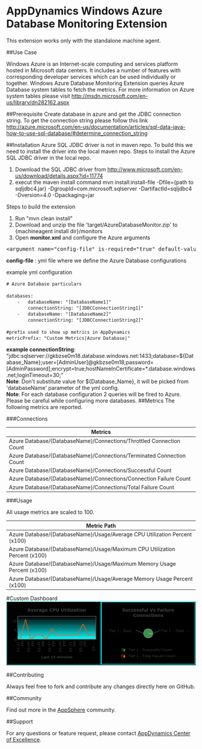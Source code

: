 # AppDynamics Windows Azure Database Monitoring Extension

This extension works only with the standalone machine agent.

##Use Case

Windows Azure is an Internet-scale computing and services platform hosted in Microsoft data centers. It includes a number of features with corresponding developer services which can be used individually or together.
Windows Azure Database Monitoring Extension queries Azure Database system tables to fetch the metrics. For more information on Azure system tables please visit http://msdn.microsoft.com/en-us/library/dn282162.aspx 


##Prerequisite
Create database in azure and get the JDBC connection string. To get the connection string please follow this link http://azure.microsoft.com/en-us/documentation/articles/sql-data-java-how-to-use-sql-database/#determine_connection_string

##Installation
Azure SQL JDBC driver is not in maven repo. To build this we need to install the driver into the local maven repo.
Steps to install the Azure SQL JDBC driver in the local repo.

1. Download the SQL JDBC driver from http://www.microsoft.com/en-us/download/details.aspx?id=11774
2.  execut the maven install command
mvn install:install-file -Dfile={path to sqljdbc4.jar} -DgroupId=com.microsoft.sqlserver -DartifactId=sqljdbc4 -Dversion=4.0 -Dpackaging=jar

Steps to build the extension

1. Run "mvn clean install"
2. Download and unzip the file 'target/AzureDatabaseMonitor.zip' to \{machineagent install dir\}/monitors
3. Open <b>monitor.xml</b> and configure the Azure arguments

<pre>
&lt;argument name="config-file" is-required="true" default-value="monitors/AzureDatabaseMonitor/config.yml" /&gt;
</pre>

<b>config-file</b> : yml file where we define the Azure Database configurations<br/>

example yml configuration
   ```
   # Azure Database particulars
   
   databases:
       -   databaseName: "[DatabaseName1]"
           connectionString: "[JDBCConnectionString1]"
       -   databaseName: "[DatabaseName2]"
           connectionString: "[JDBCConnectionString2]"
   
   #prefix used to show up metrics in AppDynamics
   metricPrefix: "Custom Metrics|Azure Database|"
   
   ```
<b>example connectionString</b>:  "jdbc:sqlserver://gkbzse0m18.database.windows.net:1433;database=${Database_Name};user=[AdminUser]@gkbzse0m18;password=[AdminPassword];encrypt=true;hostNameInCertificate=*.database.windows.net;loginTimeout=30;" 
<br>
<b>Note</b>: Don't substitute value for ${Database_Name}, it will be picked from 'databaseName' parameter of the yml config.
<br>
<b>Note</b>: For each database configuration 2 queries will be fired to Azure. Please be careful while configuring more
databases.
##Metrics
The following metrics are reported.

###Connections

| Metrics|
|---------------- |
|Azure Database/{DatabaseName}/Connections/Throttled Connection Count|
|Azure Database/{DatabaseName}/Connections/Terminated Connection Count|
|Azure Database/{DatabaseName}/Connections/Successful Count|
|Azure Database/{DatabaseName}/Connections/Connection Failure Count|
|Azure Database/{DatabaseName}/Connections/Total Failure Count|

###Usage

All usage metrics are scaled to 100.

| Metric Path  |
|---------------- |
|Azure Database/{DatabaseName}/Usage/Average CPU Utilization Percent (x100)|
|Azure Database/{DatabaseName}/Usage/Maximum CPU Utilization Percent (x100)|
|Azure Database/{DatabaseName}/Usage/Maximum Memory Usage Percent (x100)|
|Azure Database/{DatabaseName}/Usage/Average Memory Usage Percent (x100)|

#Custom Dashboard
![](https://raw.githubusercontent.com/Appdynamics/azure-database-monitoring-extension/master/AzureDatabaseMonitor.png)

##Contributing

Always feel free to fork and contribute any changes directly here on GitHub.

##Community

Find out more in the [AppSphere]() community.

##Support

For any questions or feature request, please contact [AppDynamics Center of Excellence](mailto:help@appdynamics.com).
